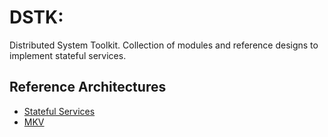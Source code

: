# DSTK:
Distributed System Toolkit. Collection of modules and reference designs to
 implement stateful services.

## Reference Architectures
- [Stateful Services](docs/stateful-service.md)
- [MKV](pkg/mkv/README.md)